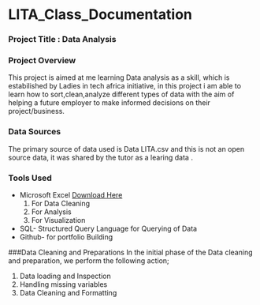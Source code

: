 # LITA_Class_Documentation

### Project Title : Data Analysis

### Project Overview
This project is aimed at me learning Data analysis as a skill, which is estabilished by Ladies in tech africa initiative, in this project i am able to learn how to sort,clean,analyze different types of data with the aim of helping a future employer to make informed decisions on their project/business.

### Data Sources
 The primary source of data used is Data LITA.csv and this is not an open source data, it was shared by the tutor as a learing data .

 ### Tools Used
 - Microsoft Excel [Download Here](https://www.microsoft.com)
    1. For Data Cleaning
    2. For Analysis
    3. For Visualization
 - SQL- Structured Query Language for Querying of Data
 - Github- for portfolio Building

###Data Cleaning and Preparations
In the initial phase of the Data cleaning and preparation, we perform the following action;
 1. Data loading and Inspection
 2. Handling missing variables
 3. Data Cleaning and Formatting
